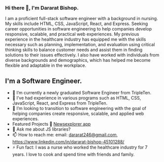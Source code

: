 ### Hi there 👋, I'm Dararat Bishop.
I am a proficient full-stack software engineer with a background in nursing. My skills include HTML, CSS, JavaScript, React, and Express. Seeking career opportunities in software engineering to help companies develop responsive, scalable, and practical web experiences. My previous experience in the healthcare industry has equipped me with the skills necessary such as planning, implementation, and evaluation using critical thinking skills to balance customer needs and assist them in finding solutions to their issues effectively. I also have worked with individuals from diverse backgrounds and demographics, which has helped me become flexible and adaptable in the workplace.

## I'm a Software Engineer.

- 🔭 I’m currently a newly graduated Software Engineer from TripleTen. 
- 🌱 I’ve had experience in various programs such as HTML, CSS, JavaScript, React, and Express from TripleTen.
- :mag_right: I’m looking to transition to software engineering with the goal of helping companies create responsive, scalable, and applied web experiences.
- Featured Projects 🌟 [Newsexplorer app]([https://pages.github.com/](https://newsexplorer.servernux.com/))
- 💬 Ask me about JS libraries?
- 📫 How to reach me: email: dararat246@gmail.com, https://www.linkedin.com/in/dararat-bishop-45101288/
- ⚡ Fun fact: I was a nurse who worked the healthcare industry for 7 years. I love to cook and spend time with friends and family.
